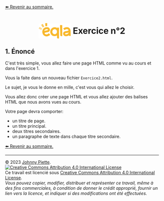 [:arrow_left: Revenir au sommaire.](/README.md#sommaire)
<h1 id="exercice2" style="display: flex; align-items: center; justify-content: center;">
    <img src="/Images/Eqla.png" style="height:50px" alt="Logo d'Eqla">
    &nbsp;Exercice n°2
</h1>


## 1. Énoncé
C'est très simple, vous allez faire une page HTML comme vu au cours et dans l'exercice 1.

Vous la faite dans un nouveau fichier `Exercice2.html`.

Le sujet, je vous le donne en mille, c'est vous qui allez le choisir.

Vous allez donc créer une page HTML et vous allez ajouter des balises HTML que nous avons vues au cours.

Votre page devra comporter:
- un titre de page.
- un titre principal.
- deux titres secondaires.
- un paragraphe de texte dans chaque titre secondaire.


[:arrow_left: Revenir au sommaire.](/README.md#sommaire)

---
&copy; 2023 [Johnny Piette](https://github.com/ZamBoyle).  
[![Creative Commons Attribution 4.0 International License](https://i.creativecommons.org/l/by/4.0/88x31.png)](https://creativecommons.org/licenses/by/4.0/)  
Ce travail est licencié sous [Creative Commons Attribution 4.0 International License](https://creativecommons.org/licenses/by/4.0/).   
_Vous pouvez copier, modifier, distribuer et représenter ce travail, même à des fins commerciales, à condition de donner le crédit approprié, fournir un lien vers la licence, et indiquer si des modifications ont été effectuées._